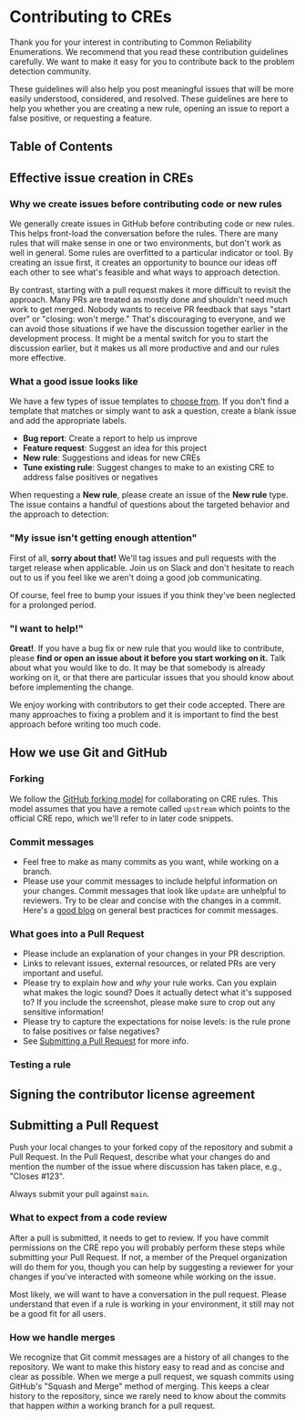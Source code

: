 # Contributing to CREs

Thank you for your interest in contributing to Common Reliability Enumerations. We recommend that you read these contribution guidelines carefully. We want to make it easy for you to contribute back to the problem detection community.

These guidelines will also help you post meaningful issues that will be more easily understood, considered, and resolved. These guidelines are here to help you whether you are creating a new rule, opening an issue to report a false positive, or requesting a feature.

## Table of Contents

## Effective issue creation in CREs

### Why we create issues before contributing code or new rules

We generally create issues in GitHub before contributing code or new rules. This helps front-load the conversation before the rules. There are many rules that will make sense in one or two environments, but don't work as well in general. Some rules are overfitted to a particular indicator or tool. By creating an issue first, it creates an opportunity to bounce our ideas off each other to see what's feasible and what ways to approach detection.

By contrast, starting with a pull request makes it more difficult to revisit the approach. Many PRs are treated as mostly done and shouldn't need much work to get merged. Nobody wants to receive PR feedback that says "start over" or "closing: won't merge." That's discouraging to everyone, and we can avoid those situations if we have the discussion together earlier in the development process. It might be a mental switch for you to start the discussion earlier, but it makes us all more productive and and our rules more effective.

### What a good issue looks like

We have a few types of issue templates to [choose from](https://github.com/elastic/detection-rules/issues/new/choose). If you don't find a template that matches or simply want to ask a question, create a blank issue and add the appropriate labels.

* **Bug report**: Create a report to help us improve
* **Feature request**: Suggest an idea for this project
* **New rule**: Suggestions and ideas for new CREs
* **Tune existing rule**: Suggest changes to make to an existing CRE to address false positives or negatives

When requesting a **New rule**, please create an issue of the **New rule** type. The issue contains a handful of questions about the targeted behavior and the approach to detection:

### "My issue isn't getting enough attention"

First of all, **sorry about that!** We'll tag issues and pull requests with the target release when applicable. Join us on Slack and don't hesitate to reach out to us if you feel like we aren't doing a good job communicating.

Of course, feel free to bump your issues if you think they've been neglected for a prolonged period.

### "I want to help!"

**Great!**. If you have a bug fix or new rule that you would like to contribute, please **find or open an issue about it before you start working on it.** Talk about what you would like to do. It may be that somebody is already working on it, or that there are particular issues that you should know about before implementing the change.

We enjoy working with contributors to get their code accepted. There are many approaches to fixing a problem and it is important to find the best approach before writing too much code.

## How we use Git and GitHub

### Forking

We follow the [GitHub forking model](https://help.github.com/articles/fork-a-repo/) for collaborating on CRE rules. This model assumes that you have a remote called `upstream` which points to the official CRE repo, which we'll refer to in later code snippets.

### Commit messages

* Feel free to make as many commits as you want, while working on a branch.
* Please use your commit messages to include helpful information on your changes. Commit messages that look like `update` are unhelpful to reviewers. Try to be clear and concise with the changes in a commit. Here's a [good blog](https://chris.beams.io/posts/git-commit/) on general best practices for commit messages.

### What goes into a Pull Request

* Please include an explanation of your changes in your PR description.
* Links to relevant issues, external resources, or related PRs are very important and useful.
* Please try to explain *how* and *why* your rule works. Can you explain what makes the logic sound? Does it actually detect what it's supposed to? If you include the screenshot, please make sure to crop out any sensitive information!
* Please try to capture the expectations for noise levels: is the rule prone to false positives or false negatives?
* See [Submitting a Pull Request](#submitting-a-pull-request) for more info.

### Testing a rule

## Signing the contributor license agreement

## Submitting a Pull Request

Push your local changes to your forked copy of the repository and submit a Pull Request. In the Pull Request, describe what your changes do and mention the number of the issue where discussion has taken place, e.g., "Closes #123".

Always submit your pull against `main`.

### What to expect from a code review

After a pull is submitted, it needs to get to review. If you have commit permissions on the CRE repo you will probably perform these steps while submitting your Pull Request. If not, a member of the Prequel organization will do them for you, though you can help by suggesting a reviewer for your changes if you've interacted with someone while working on the issue.

Most likely, we will want to have a conversation in the pull request. Please understand that even if a rule is working in your environment, it still may not be a good fit for all users.

### How we handle merges

We recognize that Git commit messages are a history of all changes to the repository. We want to make this history easy to read and as concise and clear as possible. When we merge a pull request, we squash commits using GitHub's "Squash and Merge" method of merging. This keeps a clear history to the repository, since we rarely need to know about the commits that happen *within* a working branch for a pull request.